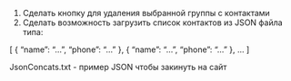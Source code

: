 1) Сделать кнопку для удаления выбранной группы с контактами
2) Сделать возможность загрузить список контактов из JSON файла типа:

[
{ 
  “name”: “…”,
  “phone”: “…”
},
{ 
  “name”: “…”,
  “phone”: “…”
},
…
]

JsonConcats.txt - пример JSON чтобы закинуть на сайт 

